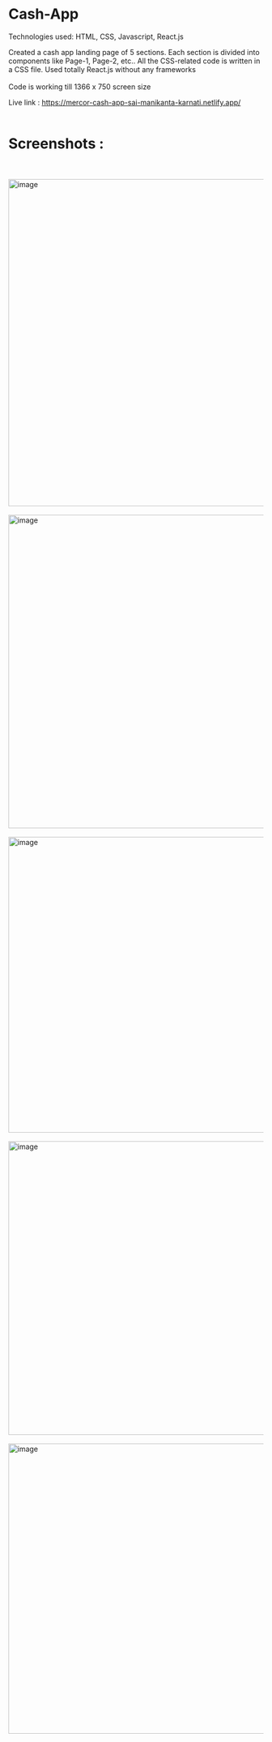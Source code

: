 # Cash-App<br>

Technologies used: HTML, CSS, Javascript, React.js <br>

Created a cash app landing page of 5 sections. Each section is divided into components like Page-1, Page-2, etc.. All the CSS-related code is written in a CSS file. Used totally React.js without any frameworks
<br><br>
Code is working till 1366 x 750 screen size

Live link : https://mercor-cash-app-sai-manikanta-karnati.netlify.app/ <br><br>
# Screenshots : <br><br>
<img width="646" alt="image" src="https://github.com/SaiManikantaKarnati/Cash-App/assets/75928715/08589b35-70ea-4f57-9273-f3ed70fc0f33"> <br><br>
<img width="619" alt="image" src="https://github.com/SaiManikantaKarnati/Cash-App/assets/75928715/de5c6ab6-c802-474c-9692-f2a80e45ec4e"> <br><br>
<img width="584" alt="image" src="https://github.com/SaiManikantaKarnati/Cash-App/assets/75928715/2ef8eac0-3368-4ae6-bf1a-19844d56a37d"> <br><br>
<img width="580" alt="image" src="https://github.com/SaiManikantaKarnati/Cash-App/assets/75928715/bff093c0-f0f1-4c01-be0f-8ee1afb3f535"> <br><br>
<img width="573" alt="image" src="https://github.com/SaiManikantaKarnati/Cash-App/assets/75928715/7d94dd5d-9105-4afc-a6c3-e240f3047352">


